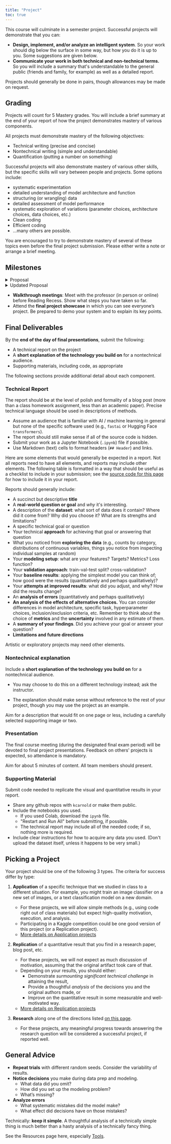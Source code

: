 ```yaml
---
title: "Project"
toc: true
---
```


This course will culminate in a semester project. Successful projects will demonstrate that you can:

- **Design, implement, and/or analyze an intelligent system**. So your work should dig below the surface in some way, but how you do it is up to you. Some suggestions are given below.
- **Communicate your work in both technical and non-technical terms.** So you will include a summary that's understandable to the general public (friends and family, for example) as well as a detailed report.

Projects should generally be done in pairs, though allowances may be made on request.

## Grading

Projects will count for 5 Mastery grades. You will include a brief summary at the end of your report of how the project demonstrates mastery of various components.

All projects must demonstrate mastery of the following objectives:

- Technical writing (precise and concise)
- Nontechnical writing (simple and understandable)
- Quantification (putting a number on something)

Successful projects will also demonstrate mastery of various other skills, but the specific skills will vary between people and projects. Some options include:

- systematic experimentation
- detailed understanding of model architecture and function
- structuring (or wrangling) data
- detailed assessment of model performance
- systematic exploration of variations (parameter choices, architecture choices, data choices, etc.)
- Clean coding
- Efficient coding
- ...many others are possible.

You are encouraged to try to demonstrate mastery of several of these topics even before the final project submission. Please either write a note or arrange a brief meeting.

## Milestones

<details>

<summary>Proposal</summary>

First, read the [Project Guidelines](https://cs.calvin.edu/courses/cs/344/22sp/project/) for a description of what sort of projects are expected in this class.

Then, think of two or three potential project ideas. (Note that there are three types of projects; you might perhaps try to think of an idea for each type.)

For each idea, write a paragraph (or informative bullet points) to address:

-   What are you trying to do? (What would a successful project look like?)
-   What overall approach or technology are you thinking about using? (Do you need help picking between several approaches?)
-   What data have you found, if applicable? (Do you need help finding data?)

Mention whom you might work with (the ideal team size is probably 2, but 1 or 3 is ok too). It may be different for different projects. Submit individually, though.

</details>

<details>

<summary>Updated Proposal</summary>

Submit (as a Jupyter notebook, `proposal.ipynb`), an enhanced version of your vision statement. It should include:

1. *Who* is working on this project. (One person submits the document, other teammates just submit a note about who submitted the document.) Describe how you plan to work together so that everyone feels ownership of the result.

2. Very preliminary drafts of all of the sections of your final report (leave clearly marked placeholders as necessary):

    - *Vision*: Overview of your project and its purpose. What are you trying to do? Why is it important or interesting? What does a successful project outcome look like?
    - *Background*:
      - What *data* are you using? Describe what you chose and why. Include a "backup" dataset in case the primary one doesn't work out (or give specific evidence for your confidence in the primary dataset).
      - What *technologies* are you using? Briefly describe a few options you're considering and what criteria you'll use to evaluate them.
      - Your final report will describe the technologies you're using and why you chose to use them. Include citations of the work on which you've based your system, both what we've used in class and new technologies you've experimented with (include descriptions of these if applicable).
    - *Implementation*: 
      - What prior code can you build on?
      - Your final report will summarize your implementation and, if appropriate, how it extends the work you've reverenced.
    - *Results*: Include quantitative (tables, plots) and qualitative (examples) results, including comparisons with similar work if applicable.
    - *Implications*: Discuss the social and ethical implications of using the technologies you've chosen for your project.

3. A description of what concrete steps you've taken towards the project, typically trying out an example of some related system. Some concrete step is expected; it could be "I tried out this example notebook (URL). It worked on Colab but failed on the lab machines ..."

4. What *help* you think you'll need from the course staff? (If this is substantial, follow up in person or on Teams).

</details>

- **Walkthrough meetings**: Meet with the professor (in person or online) before Reading Recess. Show what steps you have taken so far.
- Attend the **final project showcase** in which you can see everyone’s project. Be prepared to demo your system and to explain its key points.

## Final Deliverables

By the **end of the day of final presentations**, submit the following:

-   A technical report on the project
-   A **short explanation of the technology you build on** for a nontechnical audience.
-   Supporting materials, including code, as appropriate

The following sections provide additional detail about each component.

### Technical Report

The report should be at the level of polish and formality of a blog post (more than a class homework assignment, less than an academic paper). Precise technical language should be used in descriptions of methods.

-   Assume an audience that is familiar with AI / machine learning in general but none of the specific software used (e.g., `fastai` or Hugging Face `transformers`).
-   The report should still make sense if all of the source code is hidden.
-   Submit your work as a Jupyter Notebook (`.ipynb`) file if possible.
-   Use Markdown (text) cells to format headers (`## Header`) and links.

Here are some elements that would generally be expected in a report. Not all reports need to have all elements, and reports may include other elements. The following table is formatted in a way that should be useful as a checklist to include in your submission; see the [source code for this page](https://raw.githubusercontent.com/kcarnold/cs344/main/content/project/index.md) for how to include it in your report.

Reports should generally include:

- A succinct but descriptive **title**
- A **real-world question or goal** and *why* it's interesting.
- A description of the **dataset**: what sort of data does it contain? Where did it come from? Why did you choose it? What are its strengths and limitations?
- A specific technical goal or question
- Your technical **approach** for achieving that goal or answering that question
- What you noticed from **exploring the data** (e.g., counts by category, distributions of continuous variables, things you notice from inspecting individual samples at random)
- Your **modeling setup**: what are your features? Targets? Metrics? Loss function?
- Your **validation approach**: train-val-test split? cross-validation?
- Your **baseline results**: applying the simplest model you can think of; how good were the results (quantitatively and perhaps qualitatively)?
- Your **attempts at improved results**: what did you adjust, and why? How did the results change?
- An **analysis of errors** (quantitatively and perhaps qualitatively)
- **An analysis of the effects of alternative choices.** You can consider differences in model architecture, specific task, hyperparameter choices, inclusion/exclusion criteria, etc. Remember to think about the choice of **metrics** and the **uncertainty** involved in any estimate of them.
- A **summary of your findings**. Did you achieve your goal or answer your question?
- **Limitations and future directions**

Artistic or exploratory projects may need other elements.

### Nontechnical explanation

Include a **short explanation of the technology you build on** for a nontechnical audience.

- You may choose to do this on a different technology instead; ask the instructor.

- The explanation should make sense without reference to the rest of your project, though you may use the project as an example.

Aim for a description that would fit on one page or less, including a carefully selected supporting image or two.

### Presentation

The final course meeting (during the designated final exam period) will be devoted to final project presentations. Feedback on others' projects is expected, so attendance is mandatory.

Aim for about 5 minutes of content. All team members should present.

### Supporting Material

Submit code needed to replicate the visual and quantitative results in your report.

- Share any github repos with `kcarnold` or make them public.
- Include the notebooks you used.
  - If you used Colab, download the `ipynb` file.
  - "Restart and Run All" before submitting, if possible.
  - The technical report may include all of the needed code; if so, nothing more is required.
- Include clear instructions for how to acquire any data you used. (Don't upload the dataset itself, unless it happens to be very small.)

## Picking a Project

Your project should be one of the following 3 types. The criteria for success differ by type:

1. **Application** of a specific technique that we studied in class to a different situation. For example, you might train an image classifier on a new set of images, or a text classification model on a new domain.

    - For these projects, we will allow simple methods (e.g., using code right out of class materials) but expect high-quality motivation, execution, and analysis.
    - Participating in a Kaggle competition could be one good version of this project (or a Replication project).
    - [More details on Application projects](application/)

2. **Replication** of a quantitative result that you find in a research paper, blog post, etc.

    - For these projects, we will not expect as much discussion of motivation, assuming that the original artifact took care of that.
    - Depending on your results, you should either:
      - Demonstrate *surmounting significant technical challenge* in attaining the result,
      - Provide a thoughtful *analysis* of the decisions you and the original authors made, or
      - Improve on the quantitative result in some measurable and well-motivated way.
    - [More details on Replication projects](replication/)

3. **Research** along one of the directions listed [on this page](research/).

    - For these projects, any meaningful progress towards answering the research question will be considered a successful project, if reported well.

## General Advice

- **Repeat trials** with different random seeds. Consider the variability of results.
- **Notice decisions** you make during data prep and modeling.
  - What data did you omit?
  - How did you set up the modeling problem?
  - What’s missing?
- **Analyze errors**
  - What systematic mistakes did the model make?
  - What effect did decisions have on those mistakes?

Technically: **keep it simple**. A thoughtful analysis of a technically simple thing is much better than a hasty analysis of a technically fancy thing.

See the Resources page here, especially [Tools](/resources/#tools).


<!--

Feedback:

I wrote up some general comments here: https://cs.calvin.edu/courses/cs/344/22sp/project/#choosing-a-replication-project

These are both replication projects; they could be great **if** you find good data and an exemplar write-up. I wrote up some general comments here: https://cs.calvin.edu/courses/cs/344/22sp/project/#choosing-a-replication-project

I think the tl;dr generator (summary generator) could be an excellent project. There\'s a lot of good systems out there, including an example in the transformers repo. You might try to reproduce the results of one of the papers on the repo README list that tries to do summarization.\

Generative art is cool. You\'ll need to think about how you\'ll make it your own, though. Last year, several groups worked with image generation projects, but they ended up treating the model as a totally black box because it was too complicated. One approach would be to dig into a codebase and try intentionally changing something about it\... maybe you\'d \"\"break\"\" it in the process, but understanding what happened could be insightful.


Kaggle will be most straightforward, the others more interesting.

If you can get access to the dataset, the replication project could also be cool, especially if it connects with some of your personal interests.

Have you found existing work that you\'d replicate?

I agree that a Kaggle competition would be good for you. Maybe warm up on a closed competition to get used to how it works, then jump to a live one when you feel ready?

For tabular data, get a random forest running first, then try xgboost, and only after that go for anything more complicated.

All three look pretty good. The house prices competition is going to be the most straightforward but hardest to make interesting, because there\'s been so much done on that competition already, and the data isn\'t super-rich.

Prompt engineering is pretty cool overall. See https://arxiv.org/abs/2106.13884 for a simple approach to that idea.

I think the landscape generation one seems promising because the approaches are similar to what we've been working with already in class, and the results can look cool, and you have opportunity to control the inputs and intermediate results in interesting ways too.

Note that there have been lots of other papers since the Taming Transformers paper (which I added to the replication ideas list last year); you could do a little Google Scholar citation tracking (or browsing on paperswithcode) to find a good starting point to work from. 

I wrote up some general comments about replication projects that might help you here: https://cs.calvin.edu/courses/cs/344/22sp/project/#choosing-a-replication-project



If you want to try the research project, that would be cool. If so, let\'s find a time to meet. Easiest would be to try to book an "advising" meeting with me: https://outlook.office365.com/owa/calendar/Arnoldmeetings@calvincollege.onmicrosoft.com/bookings/s/HPLJtsUd4EWK0_CV-nIgEg2

I wrote up some general comments about replication projects that might help you here: https://cs.calvin.edu/courses/cs/344/22sp/project/#choosing-a-replication-project

General notes to everyone:

- this is rough feedback on project proposals. I probably haven\'t clicked on any of your links or thought deeply about what issues you might encounter.
- A positive reaction to one of your project ideas isn\'t necessarily a negative reaction to the others, but I am going to try to pick the project that I think will work out best.

-->